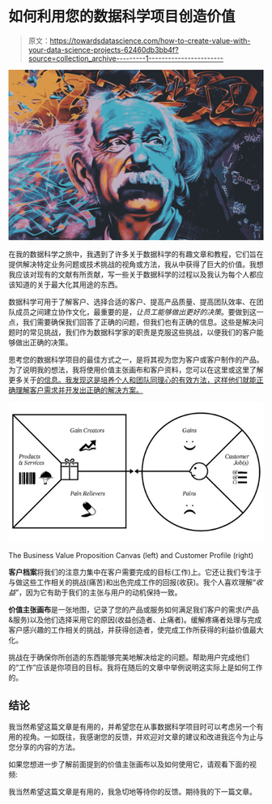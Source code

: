 # 如何利用您的数据科学项目创造价值

> 原文：<https://towardsdatascience.com/how-to-create-value-with-your-data-science-projects-62460db3bb4f?source=collection_archive---------1----------------------->

![](img/358aaddb82dc6e7a1cca94b56a997752.png)

在我的数据科学之旅中，我遇到了许多关于数据科学的有趣文章和教程，它们旨在提供解决特定业务问题或技术挑战的视角或方法，我从中获得了巨大的价值。我想我应该对现有的文献有所贡献，写一些关于数据科学的过程以及我认为每个人都应该知道的关于最大化其用途的东西。

数据科学可用于了解客户、选择合适的客户、提高产品质量、提高团队效率、在团队成员之间建立协作文化，最重要的是，*让员工能够做出更好的决策*。要做到这一点，我们需要确保我们回答了正确的问题，但我们也有正确的信息。这些是解决问题时的常见挑战，我们作为数据科学家的职责是克服这些挑战，以便我们的客户能够做出正确的决策。

思考您的数据科学项目的最佳方式之一，是将其视为您为客户或客户制作的产品。为了说明我的想法，我将使用价值主张画布和客户资料，您可以在这里或这里了解更多关于[的信息。我发现这是培养个人和团队同理心的有效方法，这样他们就能正确理解客户需求并开发出正确的解决方案。](https://www.peterjthomson.com/2013/11/value-proposition-canvas/)

![](img/14ad2a665b7954239096d555f41e9e37.png)

The Business Value Proposition Canvas (left) and Customer Profile (right)

**客户档案**将我们的注意力集中在客户需要完成的目标(工作)上。它还让我们专注于与做这些工作相关的挑战(痛苦)和出色完成工作的回报(收获)。我个人喜欢理解“*收益*”，因为它有助于我们的主张与用户的动机保持一致。

**价值主张画布**是一张地图，记录了您的产品或服务如何满足我们客户的需求(产品&服务)以及他们选择采用它的原因(收益创造者、止痛者)。缓解疼痛者处理与完成客户感兴趣的工作相关的挑战，并获得创造者，使完成工作所获得的利益价值最大化。

挑战在于确保你所创造的东西能够完美地解决给定的问题。帮助用户完成他们的“工作”应该是你项目的目标。我将在随后的文章中举例说明这实际上是如何工作的。

## 结论

我当然希望这篇文章是有用的，并希望您在从事数据科学项目时可以考虑另一个有用的视角。一如既往，我感谢您的反馈，并欢迎对文章的建议和改进我迄今为止与您分享的内容的方法。

如果您想进一步了解前面提到的价值主张画布以及如何使用它，请观看下面的视频:

我当然希望这篇文章是有用的，我急切地等待你的反馈。期待我的下一篇文章。